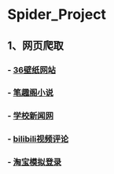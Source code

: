 # Spider_Project
## 1、网页爬取
### - [36壁纸网站](https://github.com/Morant0/spider_project/blob/main/36%E5%A3%81%E7%BA%B8%E7%BD%91%E7%AB%99(%E6%89%8B%E6%9C%BA).py)
### - [笔趣阁小说](https://github.com/Morant0/spider_project/blob/main/%E7%AC%94%E8%B6%A3%E9%98%81.py)
### - [学校新闻网](https://github.com/Morant0/spider_project/blob/main/%E5%AD%A6%E6%A0%A1%E6%96%B0%E9%97%BB%E7%BD%91.py)
### - [bilibili视频评论](https://github.com/Morant0/spider_project/tree/main/bilibili%E8%A7%86%E9%A2%91%E8%AF%84%E8%AE%BA%E7%88%AC%E5%8F%96)
### - [淘宝模拟登录](https://github.com/Morant0/spider_project/blob/main/%E6%B7%98%E5%AE%9D%E6%A8%A1%E6%8B%9F%E7%99%BB%E5%BD%95%EF%BC%882%EF%BC%89.py)
